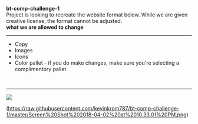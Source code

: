 <strong> bt-comp-challenge-1 </strong>
<br>
Project is looking to recreate the website format below. While we are given creative license, the format cannot be adjusted. 
<br>
<strong> what we are allowed to change </strong>
<br>
<hr>
<ul> 
  <li>Copy </li>
  <li>Images </li>
  <li>Icons </li>
  <li>Color pallet - if you do make changes, make sure you're selecting a complimentory pallet </li> 
 </ul>
 <br>
 <hr>

<img src="http://frontend.turing.io/assets/images/static-comp-challenge-1.jpg"> 

(https://raw.githubusercontent.com/kevinkrom787/bt-comp-challenge-1/master/Screen%20Shot%202018-04-02%20at%2010.33.01%20PM.png)


